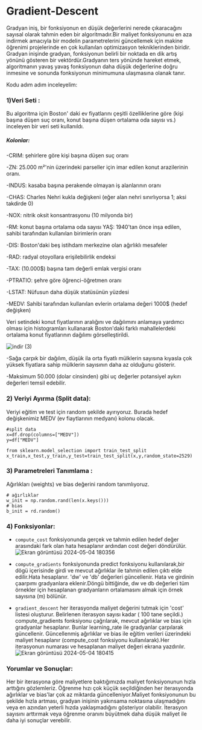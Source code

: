 # Gradient-Descent
Gradyan iniş, bir fonksiyonun en düşük değerlerini nerede çıkaracağını sayısal olarak tahmin eden bir algoritmadır.Bir maliyet fonksiyonunu en aza indirmek amacıyla bir modelin parametrelerini güncellemek için makine öğrenimi projelerinde en çok kullanılan optimizasyon tekniklerinden biridir.
Gradyan inişinde gradyan, fonksiyonun belirli bir noktada en dik artış yönünü gösteren bir vektördür.Gradyanın ters yönünde hareket etmek, algoritmanın yavaş yavaş fonksiyonun daha düşük değerlerine doğru inmesine ve sonunda fonksiyonun minimumuna ulaşmasına olanak tanır.

Kodu adım adım inceleyelim: 
### 1)Veri Seti :
   
   Bu algoritma için Boston' daki ev fiyatlarını çeşitli özelliklerine göre (kişi başına düşen suç oranı, konut başına düşen ortalama oda sayısı vs.) inceleyen bir veri seti kullanıldı.
   
  ##### Kolonlar:
   
-CRIM: şehirlere göre kişi başına düşen suç oranı

-ZN: 25.000 m²'nin üzerindeki parseller için imar edilen konut arazilerinin oranı.

-INDUS: kasaba başına perakende olmayan iş alanlarının oranı

-CHAS: Charles Nehri kukla değişkeni (eğer alan nehri sınırlıyorsa 1; aksi takdirde 0) 

-NOX: nitrik oksit konsantrasyonu (10 milyonda bir)

-RM: konut başına ortalama oda sayısı YAŞ: 1940'tan önce inşa edilen, sahibi tarafından kullanılan birimlerin oranı

-DIS: Boston'daki beş istihdam merkezine olan ağırlıklı mesafeler

-RAD: radyal otoyollara erişilebilirlik endeksi

-TAX: (10.000$) başına tam değerli emlak vergisi oranı

-PTRATIO: şehre göre öğrenci-öğretmen oranı

-LSTAT: Nüfusun daha düşük statüsünün yüzdesi

-MEDV: Sahibi tarafından kullanılan evlerin ortalama değeri 1000$ (hedef değişken)

   Veri setindeki konut fiyatlarının aralığını ve dağılımını anlamaya yardımcı olması için histogramları kullanarak Boston'daki farklı mahallelerdeki ortalama konut fiyatlarının dağılımı görselleştirildi.
   
   ![indir (3)](https://github.com/BilgeGoksel/Gradient-Descent/assets/163318769/5cc0732b-b9bb-4653-a672-f9b9850eca89)

   -Sağa çarpık bir dağılım, düşük ila orta fiyatlı mülklerin sayısına kıyasla çok yüksek fiyatlara sahip mülklerin sayısının daha az olduğunu gösterir.
   
   -Maksimum 50.000 (dolar cinsinden) gibi uç değerler potansiyel aykırı değerleri temsil edebilir.

### 2) Veriyi Ayırma (Split data):
   Veriyi eğitim ve test için random şekilde ayırıyoruz. Burada hedef değişkenimiz MEDV (ev fiaytlarının medyanı) kolonu olacak.
   ```
   #split data
   x=df.drop(columns=["MEDV"])
   y=df["MEDV"]
   ```
  ```
from sklearn.model_selection import train_test_split
x_train,x_test,y_train,y_test=train_test_split(x,y,random_state=2529)
  ```
### 3) Parametreleri Tanımlama :
   Ağırlıkları (weights) ve bias değerini random tanımlıyoruz.
   ```
# ağırlıklar
w_init = np.random.rand(len(x.keys()))
# bias
b_init = rd.random()
   ```

### 4) Fonksiyonlar:
- `compute_cost` fonksiyonunda gerçek ve tahmin edilen hedef değer arasındaki fark olan hata hesaplanır ardından cost değeri döndürülür.
  ![Ekran görüntüsü 2024-05-04 180356](https://github.com/BilgeGoksel/Gradient-Descent/assets/163318769/b70f85c1-152e-4d30-b827-588bd6028299)
  
- `compute_gradients` fonksiyonunda predict fonksiyonu kullanılarak,bir dögü içerisinde girdi ve mevcut ağırlıklar ile tahmin edilen çıktı elde edilir.Hata hesaplanır. 'dw' ve 'db' değerleri güncellenir. Hata ve girdinin çaarpımı gradyanlara eklenir.Döngü bittiğinde, dw ve db değerleri tüm örnekler için hesaplanan gradyanların ortalamasını almak için örnek sayısına (m) bölünür.
- `gradient_descent` her iterasyonda maliyet değerini tutmak için  'cost' listesi oluşturur. Belirlenen iterasyon sayısı kadar ( 100 tane seçildi.) compute_gradients fonksiyonu çağrılarak, mevcut ağırlıklar ve bias için gradyanlar hesaplanır. Bunlar learning_rate ile gradyanlar çarpılarak güncellenir. Güncellenmiş ağırlıklar ve bias ile eğitim verileri üzerindeki maliyet hesaplanır (compute_cost fonksiyonu kullanılarak).Her iterasyonun numarası ve hesaplanan maliyet değeri ekrana yazdırılır.
  ![Ekran görüntüsü 2024-05-04 180415](https://github.com/BilgeGoksel/Gradient-Descent/assets/163318769/37646a7e-e7f8-47a1-8dde-c2b4abbc0ffc)
    
### Yorumlar ve Sonuçlar:
Her bir iterasyona göre maliyetlere baktığımızda maliyet fonksiyonunun hızla arttığını gözlemleriz. Öğrenme hızı çok küçük seçildiğinden her iterasyonda ağırlıklar ve bias'lar çok az miktarda güncelleniyor.Maliyet fonksiyonunun bu şekilde hızla artması, gradyan inişinin yakınsama noktasına ulaşmadığını veya en azından yeterli hızda yaklaşmadığını gösteriyor olabilir. İterasyon sayısını arttırmak veya öğrenme oranını büyütmek daha düşük maliyet ile daha iyi sonuçlar verebilir.

